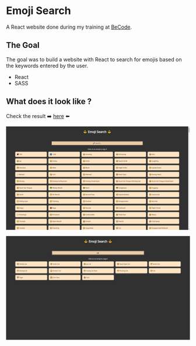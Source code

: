 # Emoji Search

A React website done during my training at [BeCode](https://becode.org/).

## The Goal

The goal was to build a website with React to search for emojis based on the keywords entered by the user.

- React
- SASS

## What does it look like ?

Check the result ➡️ [here](https://dystrima.github.io/emoji-search/) ⬅️

![](result1.png)

![](result2.png)

